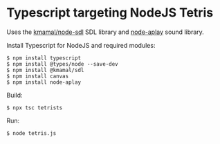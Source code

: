 # Typescript targeting NodeJS Tetris

Uses the [kmamal/node-sdl](https://github.com/kmamal/node-sdl) SDL library
and [node-aplay](https://www.npmjs.com/package/node-aplay) sound library.

Install Typescript for NodeJS and required modules:

```
$ npm install typescript
$ npm install @types/node --save-dev
$ npm install @kmamal/sdl
$ npm install canvas
$ npm install node-aplay
```

Build:

```
$ npx tsc tetrists
```

Run:

```
$ node tetris.js
```
